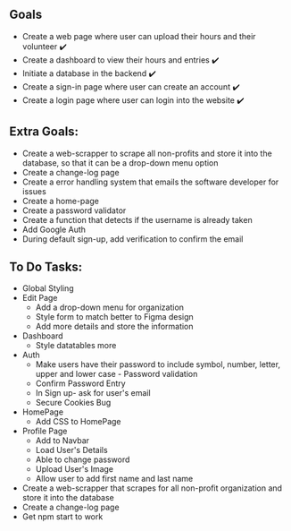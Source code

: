 ## Goals
* Create a web page where user can upload their hours and their volunteer ✔️
* Create a dashboard to view their hours and entries ✔️
* Initiate a database in the backend ✔️
* Create a sign-in page where user can create an account ✔️
* Create a login page where user can login into the website ✔️

## Extra Goals:
* Create a web-scrapper to scrape all non-profits and store it into the database, so that it can be a drop-down menu option
* Create a change-log page
* Create a error handling system that emails the software developer for issues
* Create a home-page
* Create a password validator
* Create a function that detects if the username is already taken
* Add Google Auth
* During default sign-up, add verification to confirm the email

## To Do Tasks:
* Global Styling
* Edit Page
  * Add a drop-down menu for organization
  * Style form to match better to Figma design
  * Add more details and store the information
* Dashboard
  * Style datatables more
* Auth
  * Make users have their password to include symbol, number, letter, upper and lower case - Password validation
  * Confirm Password Entry
  * In Sign up- ask for user's email
  * Secure Cookies Bug
* HomePage
  * Add CSS to HomePage
* Profile Page
  * Add to Navbar
  * Load User's Details
  * Able to change password
  * Upload User's Image
  * Allow user to add first name and last name
* Create a web-scrapper that scrapes for all non-profit organization and store it into the database
* Create a change-log page
* Get npm start to work